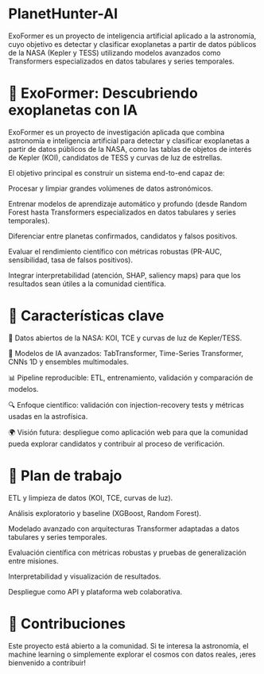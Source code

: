 # PlanetHunter-AI
ExoFormer es un proyecto de inteligencia artificial aplicado a la astronomía, cuyo objetivo es detectar y clasificar exoplanetas a partir de datos públicos de la NASA (Kepler y TESS) utilizando modelos avanzados como Transformers especializados en datos tabulares y series temporales.

# 🌌 ExoFormer: Descubriendo exoplanetas con IA

ExoFormer es un proyecto de investigación aplicada que combina astronomía e inteligencia artificial para detectar y clasificar exoplanetas a partir de datos públicos de la NASA, como las tablas de objetos de interés de Kepler (KOI), candidatos de TESS y curvas de luz de estrellas.

El objetivo principal es construir un sistema end-to-end capaz de:

Procesar y limpiar grandes volúmenes de datos astronómicos.

Entrenar modelos de aprendizaje automático y profundo (desde Random Forest hasta Transformers especializados en datos tabulares y series temporales).

Diferenciar entre planetas confirmados, candidatos y falsos positivos.

Evaluar el rendimiento científico con métricas robustas (PR-AUC, sensibilidad, tasa de falsos positivos).

Integrar interpretabilidad (atención, SHAP, saliency maps) para que los resultados sean útiles a la comunidad científica.

# 🚀 Características clave

📡 Datos abiertos de la NASA: KOI, TCE y curvas de luz de Kepler/TESS.

🧠 Modelos de IA avanzados: TabTransformer, Time-Series Transformer, CNNs 1D y ensembles multimodales.

📊 Pipeline reproducible: ETL, entrenamiento, validación y comparación de modelos.

🔍 Enfoque científico: validación con injection-recovery tests y métricas usadas en la astrofísica.

🌍 Visión futura: despliegue como aplicación web para que la comunidad pueda explorar candidatos y contribuir al proceso de verificación.

# 📑 Plan de trabajo

ETL y limpieza de datos (KOI, TCE, curvas de luz).

Análisis exploratorio y baseline (XGBoost, Random Forest).

Modelado avanzado con arquitecturas Transformer adaptadas a datos tabulares y series temporales.

Evaluación científica con métricas robustas y pruebas de generalización entre misiones.

Interpretabilidad y visualización de resultados.

Despliegue como API y plataforma web colaborativa.

# 🤝 Contribuciones

Este proyecto está abierto a la comunidad.
Si te interesa la astronomía, el machine learning o simplemente explorar el cosmos con datos reales, ¡eres bienvenido a contribuir!
